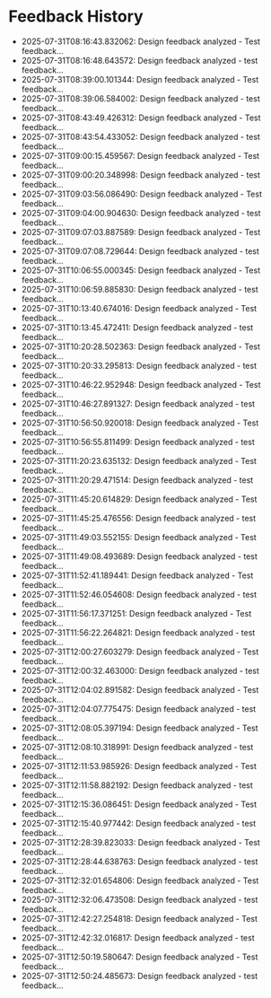 # Feedback History

- 2025-07-31T08:16:43.832062: Design feedback analyzed - Test feedback...
- 2025-07-31T08:16:48.643572: Design feedback analyzed - test feedback...
- 2025-07-31T08:39:00.101344: Design feedback analyzed - Test feedback...
- 2025-07-31T08:39:06.584002: Design feedback analyzed - test feedback...
- 2025-07-31T08:43:49.426312: Design feedback analyzed - Test feedback...
- 2025-07-31T08:43:54.433052: Design feedback analyzed - test feedback...
- 2025-07-31T09:00:15.459567: Design feedback analyzed - Test feedback...
- 2025-07-31T09:00:20.348998: Design feedback analyzed - test feedback...
- 2025-07-31T09:03:56.086490: Design feedback analyzed - Test feedback...
- 2025-07-31T09:04:00.904630: Design feedback analyzed - test feedback...
- 2025-07-31T09:07:03.887589: Design feedback analyzed - Test feedback...
- 2025-07-31T09:07:08.729644: Design feedback analyzed - test feedback...
- 2025-07-31T10:06:55.000345: Design feedback analyzed - Test feedback...
- 2025-07-31T10:06:59.885830: Design feedback analyzed - test feedback...
- 2025-07-31T10:13:40.674016: Design feedback analyzed - Test feedback...
- 2025-07-31T10:13:45.472411: Design feedback analyzed - test feedback...
- 2025-07-31T10:20:28.502363: Design feedback analyzed - Test feedback...
- 2025-07-31T10:20:33.295813: Design feedback analyzed - test feedback...
- 2025-07-31T10:46:22.952948: Design feedback analyzed - Test feedback...
- 2025-07-31T10:46:27.891327: Design feedback analyzed - test feedback...
- 2025-07-31T10:56:50.920018: Design feedback analyzed - Test feedback...
- 2025-07-31T10:56:55.811499: Design feedback analyzed - test feedback...
- 2025-07-31T11:20:23.635132: Design feedback analyzed - Test feedback...
- 2025-07-31T11:20:29.471514: Design feedback analyzed - test feedback...
- 2025-07-31T11:45:20.614829: Design feedback analyzed - Test feedback...
- 2025-07-31T11:45:25.476556: Design feedback analyzed - test feedback...
- 2025-07-31T11:49:03.552155: Design feedback analyzed - Test feedback...
- 2025-07-31T11:49:08.493689: Design feedback analyzed - test feedback...
- 2025-07-31T11:52:41.189441: Design feedback analyzed - Test feedback...
- 2025-07-31T11:52:46.054608: Design feedback analyzed - test feedback...
- 2025-07-31T11:56:17.371251: Design feedback analyzed - Test feedback...
- 2025-07-31T11:56:22.264821: Design feedback analyzed - test feedback...
- 2025-07-31T12:00:27.603279: Design feedback analyzed - Test feedback...
- 2025-07-31T12:00:32.463000: Design feedback analyzed - test feedback...
- 2025-07-31T12:04:02.891582: Design feedback analyzed - Test feedback...
- 2025-07-31T12:04:07.775475: Design feedback analyzed - test feedback...
- 2025-07-31T12:08:05.397194: Design feedback analyzed - Test feedback...
- 2025-07-31T12:08:10.318991: Design feedback analyzed - test feedback...
- 2025-07-31T12:11:53.985926: Design feedback analyzed - Test feedback...
- 2025-07-31T12:11:58.882192: Design feedback analyzed - test feedback...
- 2025-07-31T12:15:36.086451: Design feedback analyzed - Test feedback...
- 2025-07-31T12:15:40.977442: Design feedback analyzed - test feedback...
- 2025-07-31T12:28:39.823033: Design feedback analyzed - Test feedback...
- 2025-07-31T12:28:44.638763: Design feedback analyzed - test feedback...
- 2025-07-31T12:32:01.654806: Design feedback analyzed - Test feedback...
- 2025-07-31T12:32:06.473508: Design feedback analyzed - test feedback...
- 2025-07-31T12:42:27.254818: Design feedback analyzed - Test feedback...
- 2025-07-31T12:42:32.016817: Design feedback analyzed - test feedback...
- 2025-07-31T12:50:19.580647: Design feedback analyzed - Test feedback...
- 2025-07-31T12:50:24.485673: Design feedback analyzed - test feedback...
